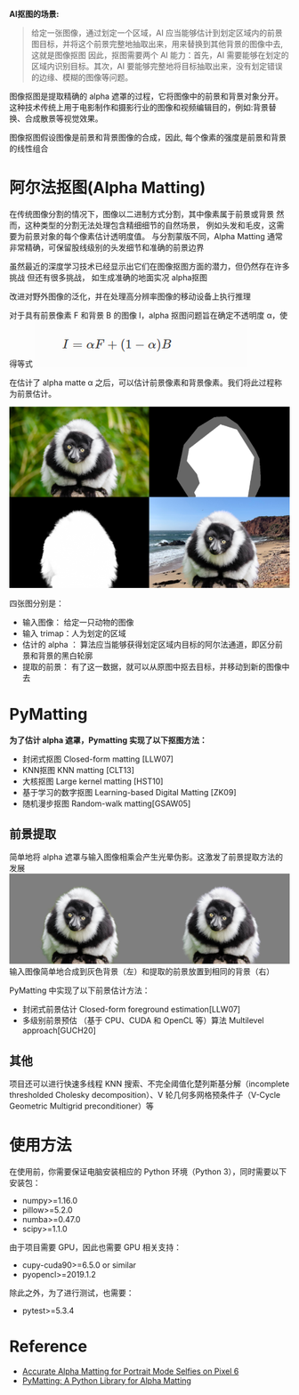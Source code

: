 
**AI抠图的场景:**
> 给定一张图像，通过划定一个区域，AI 应当能够估计到划定区域内的前景图目标，并将这个前景完整地抽取出来，用来替换到其他背景的图像中去, 这就是图像抠图
> 因此，抠图需要两个 AI 能力：首先，AI 需要能够在划定的区域内识别目标。其次，AI 要能够完整地将目标抽取出来，没有划定错误的边缘、模糊的图像等问题。

图像抠图是提取精确的 alpha 遮罩的过程，它将图像中的前景和背景对象分开。
这种技术传统上用于电影制作和摄影行业的图像和视频编辑目的，例如:背景替换、合成散景等视觉效果。

图像抠图假设图像是前景和背景图像的合成，因此,
每个像素的强度是前景和背景的线性组合


# 阿尔法抠图(Alpha Matting)

在传统图像分割的情况下，图像以二进制方式分割，其中像素属于前景或背景
然而，这种类型的分割无法处理包含精细细节的自然场景，
例如头发和毛皮，这需要为前景对象的每个像素估计透明度值。
与分割蒙版不同，Alpha Matting 通常非常精确，可保留股线级别的头发细节和准确的前景边界

虽然最近的深度学习技术已经显示出它们在图像抠图方面的潜力，但仍然存在许多挑战
但还有很多挑战， 如生成准确的地面实况 alpha抠图

改进对野外图像的泛化，并在处理高分辨率图像的移动设备上执行推理

对于具有前景像素 F 和背景 B 的图像 I，alpha 抠图问题旨在确定不透明度 α，使得等式
![img_2.png](img_2.png)

在估计了 alpha matte α 之后，可以估计前景像素和背景像素。我们将此过程称为前景估计。

![img_3.png](img_3.png)

四张图分别是： 
- 输入图像： 给定一只动物的图像
- 输入 trimap：人为划定的区域
- 估计的 alpha ： 算法应当能够获得划定区域内目标的阿尔法通道，即区分前景和背景的黑白轮廓
- 提取的前景： 有了这一数据，就可以从原图中抠去目标，并移动到新的图像中去

# PyMatting

**为了估计 alpha 遮罩，Pymatting 实现了以下抠图方法：**
- 封闭式抠图 Closed-form matting [LLW07] 
- KNN抠图 KNN matting [CLT13] 
- 大核抠图 Large kernel matting [HST10] 
- 基于学习的数字抠图 Learning-based Digital Matting [ZK09] 
- 随机漫步抠图  Random-walk matting[GSAW05]

## 前景提取
简单地将 alpha 遮罩与输入图像相乘会产生光晕伪影。这激发了前景提取方法的发展
![img_4.png](img_4.png)
输入图像简单地合成到灰色背景（左）和提取的前景放置到相同的背景（右）

PyMatting 中实现了以下前景估计方法：

- 封闭式前景估计  Closed-form foreground estimation[LLW07] 
- 多级别前景预估 （基于 CPU、CUDA 和 OpenCL 等）算法 Multilevel approach[GUCH20]

## 其他

项目还可以进行快速多线程 KNN 搜索、不完全阈值化楚列斯基分解（incomplete thresholded Cholesky decomposition）、V 轮几何多网格预条件子（V-Cycle Geometric Multigrid preconditioner）等

# 使用方法 
在使用前，你需要保证电脑安装相应的 Python 环境（Python 3），同时需要以下安装包：

- numpy>=1.16.0
- pillow>=5.2.0
- numba>=0.47.0
- scipy>=1.1.0

由于项目需要 GPU，因此也需要 GPU 相关支持：

- cupy-cuda90>=6.5.0 or similar
- pyopencl>=2019.1.2

除此之外，为了进行测试，也需要：

- pytest>=5.3.4

# Reference
- [Accurate Alpha Matting for Portrait Mode Selfies on Pixel 6](https://ai.googleblog.com/2022/01/accurate-alpha-matting-for-portrait.html)
- [PyMatting: A Python Library for Alpha Matting](https://github.com/pymatting/pymatting)